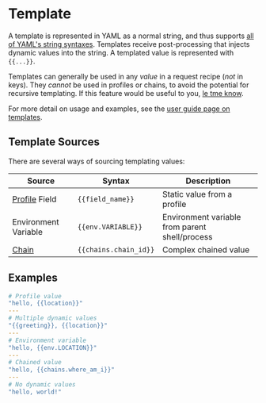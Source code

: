 # Template

A template is represented in YAML as a normal string, and thus supports [all of YAML's string syntaxes](https://www.educative.io/answers/how-to-represent-strings-in-yaml). Templates receive post-processing that injects dynamic values into the string. A templated value is represented with `{{...}}`.

Templates can generally be used in any _value_ in a request recipe (_not_ in keys). They _cannot_ be used in profiles or chains, to avoid the potential for recursive templating. If this feature would be useful to you, [le tme know](https://github.com/LucasPickering/slumber/issues/15).

For more detail on usage and examples, see the [user guide page on templates](../../user_guide/templates.md).

## Template Sources

There are several ways of sourcing templating values:

| Source                        | Syntax                | Description                                    |
| ----------------------------- | --------------------- | ---------------------------------------------- |
| [Profile](./profile.md) Field | `{{field_name}}`      | Static value from a profile                    |
| Environment Variable          | `{{env.VARIABLE}}`    | Environment variable from parent shell/process |
| [Chain](./chain.md)           | `{{chains.chain_id}}` | Complex chained value                          |

## Examples

```yaml
# Profile value
"hello, {{location}}"
---
# Multiple dynamic values
"{{greeting}}, {{location}}"
---
# Environment variable
"hello, {{env.LOCATION}}"
---
# Chained value
"hello, {{chains.where_am_i}}"
---
# No dynamic values
"hello, world!"
```
